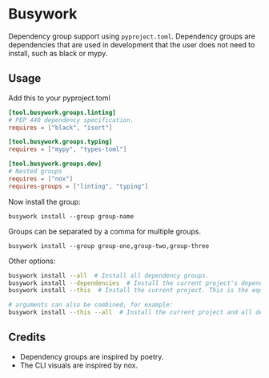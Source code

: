 # Busywork

Dependency group support using `pyproject.toml`. Dependency groups are dependencies
that are used in development that the user does not need to install, such as black
or mypy.


## Usage

Add this to your pyproject.toml
```toml
[tool.busywork.groups.linting]
# PEP 440 dependency specification.
requires = ["black", "isort"]

[tool.busywork.groups.typing]
requires = ["mypy", "types-toml"]

[tool.busywork.groups.dev]
# Nested groups
requires = ["nox"]
requires-groups = ["linting", "typing"]
```

Now install the group:

`busywork install --group group-name`

Groups can be separated by a comma for multiple groups.

`busywork install --group group-one,group-two,group-three`

Other options:
```sh
busywork install --all  # Install all dependency groups.
busywork install --dependencies  # Install the current project's dependencies.
busywork install --this  # Install the current project. This is the equivalent to `pip install .`

# arguments can also be combined, for example:
busywork install --this --all  # Install the current project and all dependency groups.
```

## Credits

- Dependency groups are inspired by poetry.
- The CLI visuals are inspired by nox. 
